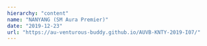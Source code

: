 ```yaml
---
hierarchy: "content"
name: "NANYANG (SM Aura Premier)"
date: "2019-12-23"
url: "https://au-venturous-buddy.github.io/AUVB-KNTY-2019-I07/"
---
```

